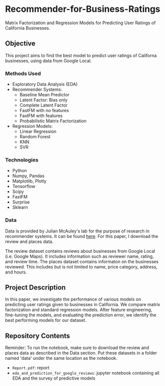 # Recommender-for-Business-Ratings
Matrix Factorization and Regression Models for Predicting User Ratings of California Businesses.

## Objective
This project aims to find the best model to predict user ratings of Californa businesses, using data from Google Local.

### Methods Used
- Exploratory Data Analysis (EDA)
- Recommender Systems:
  - Baseline Mean Predictor
  - Latent Factor: Bias only
  - Complete Latent Factor
  - FastFM with no features
  - FastFM with features
  - Probabilistic Matrix Factorization
- Regression Models:
  - Linear Regression
  - Random Forest
  - KNN
  - SVR

### Technologies
- Python
- Numpy, Pandas
- Matplotlib, Plotly
- Tensorflow
- Scipy
- FastFM
- Surprise
- Sklearn

### Data
Data is provided by Julian McAuley's lab for the purpose of research in recommender systems. It can be found [here](https://cseweb.ucsd.edu/~jmcauley/datasets.html#google_local). For this paper, I download the review and places data.

The review dataset contains reviews about businesses from Google Local (i.e. Google Maps). It includes information such as reviewer name, rating, and review time. The places dataset contains informaton on the businesses reviewed. This includes but is not limited to name, price category, address, and hours.

## Project Description
In this paper, we investigate the performance of various models on predicting user ratings given to businesses in California. We compare matrix factorization and standard regression models. After feature engineering, fine-tuning the models, and evaluating the prediction error, we identify the best performing models for our dataset.

## Repository Contents
Reminder: To run the notebook, make sure to download the review and places data as described in the Data section. Put these datasets in a folder named 'data' under the same location as the notebook.

- `Report.pdf`: report
- `eda_and_prediction_for_google_reviews`: jupyter notebook containing all EDA and the survey of predictive models
